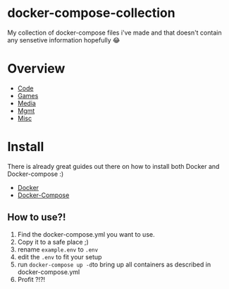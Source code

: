 # docker-compose-collection
My collection of docker-compose files i've made and that doesn't contain any sensetive information hopefully :joy:

# Overview
* [Code](./code/)
* [Games](./games/)
* [Media](./media/)
* [Mgmt](./mgmt/)
* [Misc](./misc/)

# Install
There is already great guides out there on how to install both Docker and Docker-compose :)
* [Docker](https://docs.docker.com/engine/install/)
* [Docker-Compose](https://docs.docker.com/compose/install/#install-compose-on-linux-systems)

## How to use?!
1. Find the docker-compose.yml you want to use.
2. Copy it to a safe place ;)
3. rename ``example.env`` to ``.env``
4. edit the ``.env`` to fit your setup
5. run ``docker-compose up -d``to bring up all containers as described in docker-compose.yml
6. Profit ?!?!
